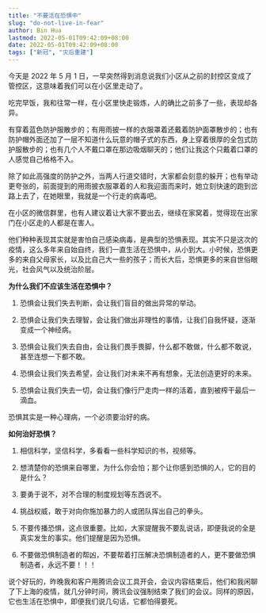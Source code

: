 ```yaml
---
title: "不要活在恐惧中"
slug: "do-not-live-in-fear"
author: Bin Hua
lastmod: 2022-05-01T09:42:09+08:00
date: 2022-05-01T09:42:09+08:00
tags: ["新冠", "灾后重建"]
---
```


今天是 2022 年 5 月 1 日，一早突然得到消息说我们小区从之前的封控区变成了管控区，这意味着我们可以在小区里走动了。

吃完早饭，我和往常一样，在小区里快走锻炼，人的确比之前多了一些，表现却各异。

有穿着蓝色防护服散步的；有用雨披一样的衣服罩着还戴着防护面罩散步的；也有防护帽外面还加了一层不知道什么玩意的帽子式的东西，身上穿着很厚的全包式防护服散步的；也有几个人不戴口罩在那边吸烟聊天的；他们让我这个只戴着口罩的人感觉自己格格不入。

除了如此高强度的防护之外，当两人行道交错时，大家都会刻意的躲开；也有举动更夸张的，前面提到的用雨披衣服罩着的人和我迎面而来时，她立刻快速的跑到岔路上去了，在她眼里，我就是一个行走的病毒吧。

在小区的微信群里，也有人建议着让大家不要出去，继续在家窝着，觉得现在出家门在小区走的人都是在害人。

他们种种表现其实就是害怕自己感染病毒，是典型的恐惧表现。其实不只是这次的疫情，这么多年来自始自终，我们一直生活在恐惧中，从小到大。小时候，恐惧更多的来自父母家长，以及比自己大一些的孩子；而长大后，恐惧更多的来自世俗眼光，社会风气以及统治阶层。

**为什么我们不应该生活在恐惧中？**

1. 恐惧会让我们失去判断，会让我们盲目的做出异常的举动。

2. 恐惧会让我们失去理智，会让我们做出非理性的事情，让我们自我怀疑，逐渐变成一个神经病。

3. 恐惧会让我们失去自由，会让我们畏手畏脚，什么都不敢做，什么都不敢说，甚至连想一下都不敢。

4. 恐惧会让我们失去希望，会让我们对未来不再有想象，无法创造更好的未来。

5. 恐惧会让我们失去一切，会让我们像行尸走肉一样的活着，直到被榨干最后一滴血。

恐惧其实是一种心理病，一个必须要治好的病。

**如何治好恐惧？**

1. 相信科学，坚信科学，多看看一些科学知识的书，视频等。

2. 想清楚你的恐惧来自哪里，为什么你会怕；那个让你感到恐惧的人，它的目的是什么？

3. 要勇于说不，对不合理的制度规划等东西说不。

4. 挑战权威，敢于对向你施加暴力的人或团队挥出自己的拳头。

5. 不要传播恐惧，这点很重要。比如，大家提醒我不要乱说话，即便我说的全是真实发生的事实。他们提醒是因为恐惧。

6. 不要做恐惧制造者的帮凶，不要帮着打压解决恐惧制造者的人，更不要做恐惧制造者，永远不要！！！

说个好玩的，昨晚我和客户用腾讯会议工具开会，会议内容结束后，他们和我闲聊了下上海的疫情，就几分钟时间，腾讯会议强制结束了我们的会议。同样的原因，它也生活在恐惧中，即便我们说几句话，它都怕得要死。